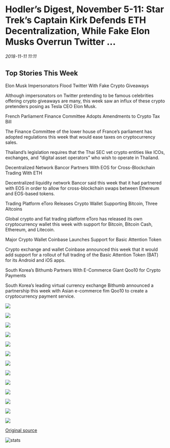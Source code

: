 # Hodler’s Digest, November 5-11: Star Trek’s Captain Kirk Defends ETH Decentralization, While Fake Elon Musks Overrun Twitter ...

###### 2018-11-11 11:11

## 

## Top Stories This Week

Elon Musk Impersonators Flood Twitter With Fake Crypto Giveaways

Although impersonators on Twitter pretending to be famous celebrities offering crypto giveaways are many, this week saw an influx of these crypto pretenders posing as Tesla CEO Elon Musk.

French Parliament Finance Committee Adopts Amendments to Crypto Tax Bill

The Finance Committee of the lower house of France’s parliament has adopted regulations this week that would ease taxes on cryptocurrency sales.

Thailand’s legislation requires that the Thai SEC vet crypto entities like ICOs, exchanges, and “digital asset operators” who wish to operate in Thailand.

Decentralized Network Bancor Partners With EOS for Cross-Blockchain Trading With ETH

Decentralized liquidity network Bancor said this week that it had partnered with EOS in order to allow for cross-blockchain swaps between Ethereum and EOS-based tokens.

Trading Platform eToro Releases Crypto Wallet Supporting Bitcoin, Three Altcoins

Global crypto and fiat trading platform eToro has released its own cryptocurrency wallet this week with support for Bitcoin, Bitcoin Cash, Ethereum, and Litecoin.

Major Crypto Wallet Coinbase Launches Support for Basic Attention Token

Crypto exchange and wallet Coinbase announced this week that it would add support for a rollout of full trading of the Basic Attention Token (BAT) for its Android and iOS apps.

South Korea’s Bithumb Partners With E-Commerce Giant Qoo10 for Crypto Payments

South Korea’s leading virtual currency exchange Bithumb announced a partnership this week with Asian e-commerce fim Qoo10 to create a cryptocurrency payment service.

![](https://s3.cointelegraph.com/storage/uploads/view/bcfe738a3e3df63d6d23d794a3d20652.jpg)

![](https://s3.cointelegraph.com/storage/uploads/view/f9b6acaadc6462cc7fd60bb620a84d4f.jpg)

![](https://s3.cointelegraph.com/storage/uploads/view/ec2e84370ae4a1ebd701900b67bc408c.png)

![](https://s3.cointelegraph.com/storage/uploads/view/a99bf3869f7f2811c372a31cbce9a55f.png)

![](https://s3.cointelegraph.com/storage/uploads/view/a3754ae243f62ed96f95993d90da96e1.jpg)

![](https://s3.cointelegraph.com/storage/uploads/view/b0504fc3cc7f32b371daddf0fbfc4d4f.jpg)

![](https://s3.cointelegraph.com/storage/uploads/view/61549ad9da2655c978a20aeea51b4368.jpg)

![](https://s3.cointelegraph.com/storage/uploads/view/ef28b57f71423129eb60a963f1f1d74b.jpg)

![](https://s3.cointelegraph.com/storage/uploads/view/59b5e1a89af9d93fe52b4edcfe1cbbc2.jpg)

![](https://s3.cointelegraph.com/storage/uploads/view/89aa5e5b472007aa27e75b5866442a92.png)

![](https://s3.cointelegraph.com/storage/uploads/view/65badf2342886abf46514941a7f20515.jpg)

![](https://s3.cointelegraph.com/storage/uploads/view/bbedb792a390f316c43db292f490b813.png)

![](https://s3.cointelegraph.com/storage/uploads/view/f1726d92a492191dd35aac0094393b66.jpg)

[Original source](https://cointelegraph.com/news/hodlers-digest-november-5-11-star-treks-captain-kirk-defends-eth-decentralization-while-fake-elon-musks-overrun-twitter)

![stats](https://c.statcounter.com/11760860/0/a89fa40b/1/ "stats")